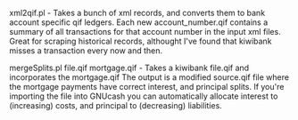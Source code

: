 xml2qif.pl - Takes a bunch of xml records, and converts them to bank account specific qif ledgers.  Each new account_number.qif contains a summary of all transactions for that account number in the input xml files.  Great for scraping historical records, althought I've found that kiwibank misses a transaction every now and then.

mergeSplits.pl file.qif mortgage.qif - Takes a kiwibank file.qif and incorporates the mortgage.qif  The output is a modified source.qif file where the mortgage payments have correct interest, and principal splits.  If you're importing the file into GNUcash you can automatically allocate interest to (increasing) costs, and principal to (decreasing) liabilities.
